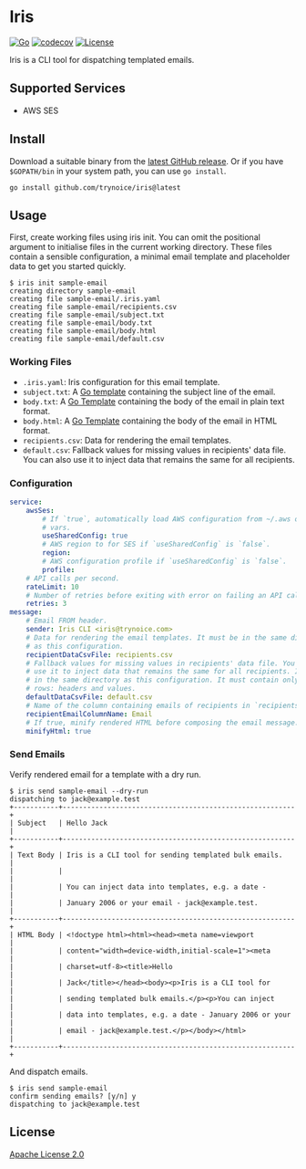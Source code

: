# Iris

[![Go](https://github.com/trynoice/iris/actions/workflows/go.yaml/badge.svg)](https://github.com/trynoice/iris/actions/workflows/go.yaml)
[![codecov](https://codecov.io/github/trynoice/iris/branch/main/graph/badge.svg?token=7SA1GWRIJY)](https://codecov.io/github/trynoice/iris)
[![License](https://img.shields.io/github/license/trynoice/iris.svg)](LICENSE)

Iris is a CLI tool for dispatching templated emails.

## Supported Services

- AWS SES

## Install

Download a suitable binary from the [latest GitHub
release](https://github.com/trynoice/iris/releases/latest). Or if you have
`$GOPATH/bin` in your system path, you can use `go install`.

```console
go install github.com/trynoice/iris@latest
```

## Usage

First, create working files using iris init. You can omit the positional
argument to initialise files in the current working directory. These files
contain a sensible configuration, a minimal email template and placeholder data
to get you started quickly.

```console
$ iris init sample-email
creating directory sample-email
creating file sample-email/.iris.yaml
creating file sample-email/recipients.csv
creating file sample-email/subject.txt
creating file sample-email/body.txt
creating file sample-email/body.html
creating file sample-email/default.csv
```

### Working Files

- `.iris.yaml`: Iris configuration for this email template.
- `subject.txt`: A [Go template](https://pkg.go.dev/text/template) containing
  the subject line of the email.
- `body.txt`: A [Go Template](https://pkg.go.dev/text/template) containing the
  body of the email in plain text format.
- `body.html`: A [Go Template](https://pkg.go.dev/text/template) containing the
  body of the email in HTML format.
- `recipients.csv`: Data for rendering the email templates.
- `default.csv`: Fallback values for missing values in recipients' data file.
  You can also use it to inject data that remains the same for all recipients.

### Configuration

```yaml
service:
    awsSes:
        # If `true`, automatically load AWS configuration from ~/.aws or env
        # vars.
        useSharedConfig: true
        # AWS region to for SES if `useSharedConfig` is `false`.
        region:
        # AWS configuration profile if `useSharedConfig` is `false`.
        profile:
    # API calls per second.
    rateLimit: 10
    # Number of retries before exiting with error on failing an API call.
    retries: 3
message:
    # Email FROM header.
    sender: Iris CLI <iris@trynoice.com>
    # Data for rendering the email templates. It must be in the same directory
    # as this configuration.
    recipientDataCsvFile: recipients.csv
    # Fallback values for missing values in recipients' data file. You can also
    # use it to inject data that remains the same for all recipients. It must be
    # in the same directory as this configuration. It must contain only two
    # rows: headers and values.
    defaultDataCsvFile: default.csv
    # Name of the column containing emails of recipients in `recipients.csv`.
    recipientEmailColumnName: Email
    # If true, minify rendered HTML before composing the email message.
    minifyHtml: true
```

### Send Emails

Verify rendered email for a template with a dry run.

```console
$ iris send sample-email --dry-run
dispatching to jack@example.test
+-----------+---------------------------------------------------------+
| Subject   | Hello Jack                                              |
+-----------+---------------------------------------------------------+
| Text Body | Iris is a CLI tool for sending templated bulk emails.   |
|           |                                                         |
|           | You can inject data into templates, e.g. a date -       |
|           | January 2006 or your email - jack@example.test.         |
+-----------+---------------------------------------------------------+
| HTML Body | <!doctype html><html><head><meta name=viewport          |
|           | content="width=device-width,initial-scale=1"><meta      |
|           | charset=utf-8><title>Hello                              |
|           | Jack</title></head><body><p>Iris is a CLI tool for      |
|           | sending templated bulk emails.</p><p>You can inject     |
|           | data into templates, e.g. a date - January 2006 or your |
|           | email - jack@example.test.</p></body></html>            |
+-----------+---------------------------------------------------------+
```

And dispatch emails.

```console
$ iris send sample-email
confirm sending emails? [y/n] y
dispatching to jack@example.test
```

## License

[Apache License 2.0](LICENSE)
